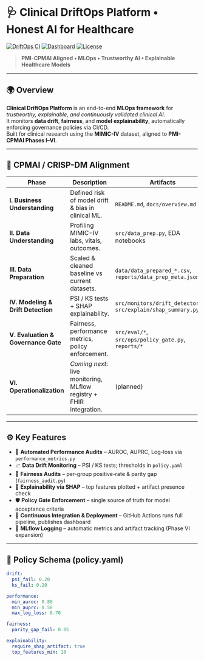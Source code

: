 # 🩺 Clinical DriftOps Platform • Honest AI for Healthcare

[![DriftOps CI](https://github.com/sobcza11/clinical-driftops-platform/actions/workflows/driftops-ci.yml/badge.svg)](https://github.com/sobcza11/clinical-driftops-platform/actions/workflows/driftops-ci.yml)
[![Dashboard](https://img.shields.io/badge/Dashboard-Live-success)](https://sobcza11.github.io/clinical-driftops-platform/)
[![License](https://img.shields.io/badge/License-MIT-blue.svg)](LICENSE)

> **PMI-CPMAI Aligned • MLOps • Trustworthy AI • Explainable Healthcare Models**

---

## 🌍 Overview
**Clinical DriftOps Platform** is an end-to-end **MLOps framework** for *trustworthy, explainable, and continuously validated clinical AI*.  
It monitors **data drift**, **fairness**, and **model explainability**, automatically enforcing governance policies via CI/CD.  
Built for clinical research using the **MIMIC-IV** dataset, aligned to **PMI-CPMAI Phases I–VI**.

---

## 🧭 CPMAI / CRISP-DM Alignment

| Phase | Description | Artifacts |
|-------|--------------|------------|
| **I. Business Understanding** | Defined risk of model drift & bias in clinical ML. | `README.md`, `docs/overview.md` |
| **II. Data Understanding** | Profiling MIMIC-IV labs, vitals, outcomes. | `src/data_prep.py`, EDA notebooks |
| **III. Data Preparation** | Scaled & cleaned baseline vs current datasets. | `data/data_prepared_*.csv`, `reports/data_prep_meta.json` |
| **IV. Modeling & Drift Detection** | PSI / KS tests + SHAP explainability. | `src/monitors/drift_detector.py`, `src/explain/shap_summary.py` |
| **V. Evaluation & Governance Gate** | Fairness, performance metrics, policy enforcement. | `src/eval/*`, `src/ops/policy_gate.py`, `reports/*` |
| **VI. Operationalization** | *Coming next*: live monitoring, MLflow registry + FHIR integration. | (planned) |

---

## ⚙️ Key Features
- 🧪 **Automated Performance Audits** – AUROC, AUPRC, Log-loss via `performance_metrics.py`
- 📈 **Data Drift Monitoring** – PSI / KS tests; thresholds in `policy.yaml`
- 🤝 **Fairness Audits** – per-group positive-rate & parity gap (`fairness_audit.py`)
- 🩻 **Explainability via SHAP** – top features plotted + artifact presence check
- 🛡️ **Policy Gate Enforcement** – single source of truth for model acceptance criteria
- 🚀 **Continuous Integration & Deployment** – GitHub Actions runs full pipeline, publishes dashboard
- 🧾 **MLflow Logging** – automatic metrics and artifact tracking (Phase VI expansion)

---

## 🧩 Policy Schema (policy.yaml)

```yaml
drift:
  psi_fail: 0.20
  ks_fail: 0.20

performance:
  min_auroc: 0.80
  min_auprc: 0.50
  max_log_loss: 0.70

fairness:
  parity_gap_fail: 0.05

explainability:
  require_shap_artifact: true
  top_features_min: 10
